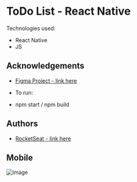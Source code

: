 # ToDo List - React Native

Technologies used:

- React Native
- JS

## Acknowledgements

- [ Figma Project - link here ](<https://www.figma.com/file/Fk9PR3qtSATXEwmErhGKMc/ToDo-List-(Copy)?node-id=0-1&t=osWUmDu6Oa6xj70X-0>)

- To run:

- npm start / npm build

## Authors

- [ RocketSeat - link here ](https://app.rocketseat.com.br/ignite/react-native-2022)

## Mobile

![image](https://user-images.githubusercontent.com/63982700/227752827-503bda03-fe80-4065-b8a7-920c1aafad66.png)
